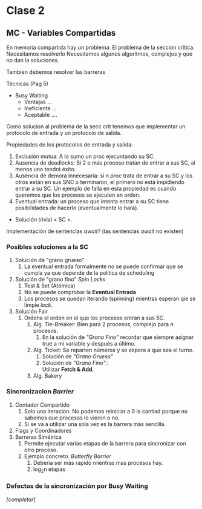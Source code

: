 # Clase 2 

## MC - Variables Compartidas

En memoria compartida hay un problema: El problema de la seccion crítica. Necesitamos resolverlo
Necesitamos algunos algoritmos, complejos y que no dan la soluciones.

Tambien debemos resolver las barreras

Técnicas (Pag 5)
 - Busy Waiting
   - Ventajas ...
   - Ineficiente ...
   - Aceptable ....


Como solucion al problema de la secc crit tenemos que implementar un protocolo de entrada y un protocolo de salida.

Propiedades de los protocolos de entrada y salida:

1. Exclusión mutua: A lo sumo un proc ejecuntando su SC.
2. Ausencia de deadlocks: Si 2 o más proceso tratan de entrar a sus SC, al menos uno tendrá éxito.
3. Ausencia de demora innecesaria: si n proc trata de entrar a su SC y los otros están en sus SNC o terminaron, el primero no está impidiendo entrar a su SC. Un ejemplo de falla en esta propiedad es cuando queremos que los procesos se ejecuten en orden.  
4. Eventual entrada: un proceso que intenta entrar a su SC tiene posibilidades de hacerlo (eventualmente lo hará).

* Solución trivial < SC >.

Implementación de sentencias *await?* (las sentencias *await* no existen)

### Posibles soluciones a la SC

1. Solución de "grano grueso"
   1. La eventual entrada formalmente no se puede confirmar que se cumpla ya que depende de la politica de scheduling
2. Solución de "grano fino" *Spin Locks*
   1. Test & Set (Atómica)
   2. No se puede comprobar la **Eventual Entrada**
   3. Los procesos se quedan iterando (spinning) mientras esperan qie se limpie *lock*.
3. Solución Fair
   1. Ordena el orden en el que los procesos entran a sus SC.
      1. Alg. Tie-Breaker: Bien para 2 procesos, complejo para *n* procesos.
         1. En la solución de *"Grano Fino"* recordar que siempre asignar true a mi variable y después a último.
      2. Alg. Ticket: Se reparten números y se espera a que sea el turno.
         1. Solución de *"Grano Grueso"*
         2. Solución de *"Grano Fino"*.:  
            Utilizar **Fetch & Add**.
      3. Alg. Bakery

### Sincronizacion ***Barrier***

1. Contador Compartido
   1. Solo una iteracion. No podemos reiniciar a 0 la cantiad porque no sabemos que procesos lo vieron o no.
   2. Si se va a utilizar una sola vez es la barrera más sencilla.
2. Flags y Coordinadores
3. Barreras Simétrica
   1. Permite ejecutar varias etapas de la barrera para sincronizar con otro proceso.
   2. Ejemplo concreto: *Butterfly Barrier*
      1. Deberia ser más rapido mientras mas procesos hay.
      2. log<sub>2</sub>n etapas

### Defectos de la sincronización por Busy Waiting
*[completar]*